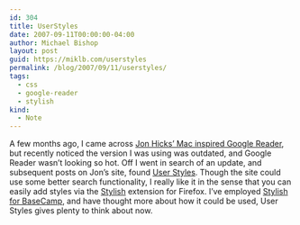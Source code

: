 ```yaml
---
id: 304
title: UserStyles
date: 2007-09-11T00:00:00-04:00
author: Michael Bishop
layout: post
guid: https://miklb.com/userstyles
permalink: /blog/2007/09/11/userstyles/
tags:
  - css
  - google-reader
  - stylish
kind:
  - Note
---
```

<p>A few months ago, I came across <a href="http://www.hicksdesign.co.uk/journal/google-reader-theme">Jon Hicks’ Mac inspired Google Reader</a>, but recently noticed the version I was using was outdated, and Google Reader wasn’t looking so hot.  Off I went in search of an update, and subsequent posts on Jon’s site, found <a href="http://userstyles.org">User Styles</a>.  Though the site could use some better search functionality, I really like it in the sense that you can easily add styles via the <a href="https://addons.mozilla.org/en-US/firefox/addon/2108">Stylish</a> extension for Firefox.  I’ve employed <a href="http://miklb.com/custom-style-sheets-and-basecamp">Stylish for BaseCamp</a>, and have thought more about how it could be used, User Styles gives plenty to think about now.</p>